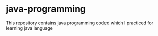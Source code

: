 # java-programming
This repository contains java programming coded which I practiced for learning java language
